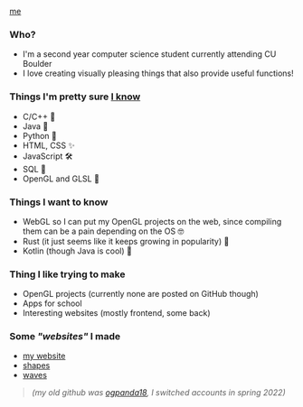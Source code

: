 [me](https://ari-goldman.github.io/website-of-me/)

### Who?
- I'm a second year computer science student currently attending CU Boulder
- I love creating visually pleasing things that also provide useful functions!

### Things I'm pretty sure [I know](https://en.wikipedia.org/wiki/Dunning%E2%80%93Kruger_effect)
- C/C++ 🐀
- Java 🐧
- Python 🐍
- HTML, CSS ✨
- JavaScript 🛠️
- SQL 🫙
- OpenGL and GLSL 🎨

### Things I want to know
- WebGL so I can put my OpenGL projects on the web, since compiling them can be a pain depending on the OS 🤓
- Rust (it just seems like it keeps growing in popularity) 🦀
- Kotlin (though Java is cool) 🤔

### Thing I like trying to make
- OpenGL projects (currently none are posted on GitHub though)
- Apps for school
- Interesting websites (mostly frontend, some back)

### Some *"websites"* I made
- [my website](https://ari-goldman.github.io/website-of-me/) 
- [shapes](https://ari-goldman.github.io/splitting-shapes/)
- [waves](https://ari-goldman.github.io/ascii-functions/)

> *(my old github was [*ogpanda18*](https://github.com/ogpanda18), I switched accounts in spring 2022)*
